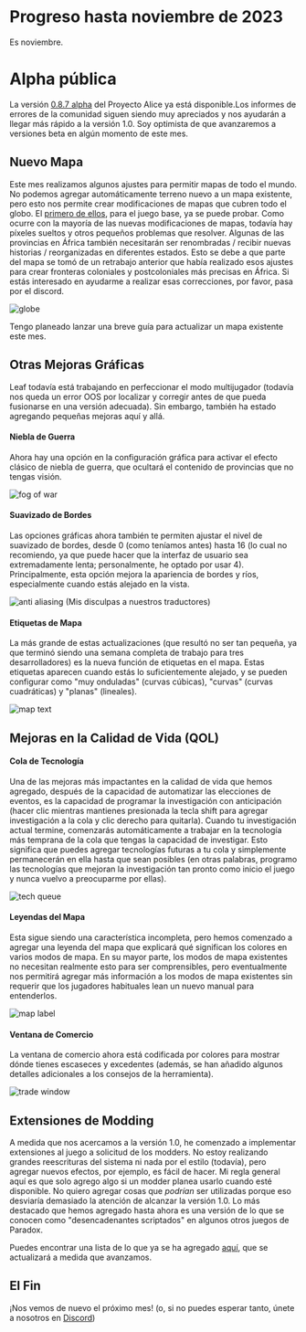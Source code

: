 # Progreso hasta noviembre de 2023

Es noviembre.

# Alpha pública

La versión [0.8.7 alpha](https://github.com/schombert/Project-Alice/releases/download/v0.8.7%CE%B1/0.8.7-ALPHA.zip) del Proyecto Alice ya está disponible.Los informes de errores de la comunidad siguen siendo muy apreciados y nos ayudarán a llegar más rápido a la versión 1.0. Soy optimista de que avanzaremos a versiones beta en algún momento de este mes.

## Nuevo Mapa

Este mes realizamos algunos ajustes para permitir mapas de todo el mundo. No podemos agregar automáticamente terreno nuevo a un mapa existente, pero esto nos permite crear modificaciones de mapas que cubren todo el globo. El [primero de ellos](https://github.com/schombert/Project-Alice/blob/main/openv2%20map%20mod/OpenV2Map.zip), para el juego base, ya se puede probar. Como ocurre con la mayoría de las nuevas modificaciones de mapas, todavía hay píxeles sueltos y otros pequeños problemas que resolver. Algunas de las provincias en África también necesitarán ser renombradas / recibir nuevas historias / reorganizadas en diferentes estados. Esto se debe a que parte del mapa se tomó de un retrabajo anterior que había realizado esos ajustes para crear fronteras coloniales y postcoloniales más precisas en África. Si estás interesado en ayudarme a realizar esas correcciones, por favor, pasa por el discord.

![globe](globe.png)

Tengo planeado lanzar una breve guía para actualizar un mapa existente este mes.

## Otras Mejoras Gráficas

Leaf todavía está trabajando en perfeccionar el modo multijugador (todavía nos queda un error OOS por localizar y corregir antes de que pueda fusionarse en una versión adecuada). Sin embargo, también ha estado agregando pequeñas mejoras aquí y allá.

#### Niebla de Guerra

Ahora hay una opción en la configuración gráfica para activar el efecto clásico de niebla de guerra, que ocultará el contenido de provincias que no tengas visión.

![fog of war](fow.png)

#### Suavizado de Bordes

Las opciones gráficas ahora también te permiten ajustar el nivel de suavizado de bordes, desde 0 (como teníamos antes) hasta 16 (lo cual no recomiendo, ya que puede hacer que la interfaz de usuario sea extremadamente lenta; personalmente, he optado por usar 4). Principalmente, esta opción mejora la apariencia de bordes y ríos, especialmente cuando estás alejado en la vista.

![anti aliasing](aa.png)
(Mis disculpas a nuestros traductores)

#### Etiquetas de Mapa

La más grande de estas actualizaciones (que resultó no ser tan pequeña, ya que terminó siendo una semana completa de trabajo para tres desarrolladores) es la nueva función de etiquetas en el mapa. Estas etiquetas aparecen cuando estás lo suficientemente alejado, y se pueden configurar como "muy onduladas" (curvas cúbicas), "curvas" (curvas cuadráticas) y "planas" (lineales).

![map text](text.png)

## Mejoras en la Calidad de Vida (QOL)

#### Cola de Tecnología

Una de las mejoras más impactantes en la calidad de vida que hemos agregado, después de la capacidad de automatizar las elecciones de eventos, es la capacidad de programar la investigación con anticipación (hacer clic mientras mantienes presionada la tecla shift para agregar investigación a la cola y clic derecho para quitarla). Cuando tu investigación actual termine, comenzarás automáticamente a trabajar en la tecnología más temprana de la cola que tengas la capacidad de investigar. Esto significa que puedes agregar tecnologías futuras a tu cola y simplemente permanecerán en ella hasta que sean posibles (en otras palabras, programo las tecnologías que mejoran la investigación tan pronto como inicio el juego y nunca vuelvo a preocuparme por ellas).

![tech queue](queue.png)

#### Leyendas del Mapa

Esta sigue siendo una característica incompleta, pero hemos comenzado a agregar una leyenda del mapa que explicará qué significan los colores en varios modos de mapa. En su mayor parte, los modos de mapa existentes no necesitan realmente esto para ser comprensibles, pero eventualmente nos permitirá agregar más información a los modos de mapa existentes sin requerir que los jugadores habituales lean un nuevo manual para entenderlos.

![map label](label.png)

#### Ventana de Comercio

La ventana de comercio ahora está codificada por colores para mostrar dónde tienes escaseces y excedentes (además, se han añadido algunos detalles adicionales a los consejos de la herramienta).

![trade window](trade.png)

## Extensiones de Modding

A medida que nos acercamos a la versión 1.0, he comenzado a implementar extensiones al juego a solicitud de los modders. No estoy realizando grandes reescrituras del sistema ni nada por el estilo (todavía), pero agregar nuevos efectos, por ejemplo, es fácil de hacer. Mi regla general aquí es que solo agrego algo si un modder planea usarlo cuando esté disponible. No quiero agregar cosas que *podrían* ser utilizadas porque eso desviaría demasiado la atención de alcanzar la versión 1.0. Lo más destacado que hemos agregado hasta ahora es una versión de lo que se conocen como "desencadenantes scriptados" en algunos otros juegos de Paradox.

Puedes encontrar una lista de lo que ya se ha agregado [aquí](https://github.com/schombert/Project-Alice/blob/main/docs/extensions_es.md), que se actualizará a medida que avanzamos.

## El Fin

¡Nos vemos de nuevo el próximo mes! (o, si no puedes esperar tanto, únete a nosotros en [Discord](https://discord.gg/QUJExr4mRn))
